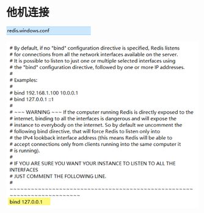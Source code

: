 # 他机连接

![1558600441217](他机连接.assets/1558600441217.png)

![1558600478720](他机连接.assets/1558600478720.png)

